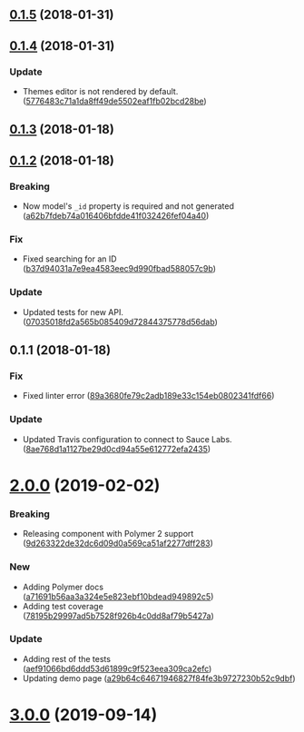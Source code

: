 <a name="0.1.5"></a>
## [0.1.5](https://github.com/advanced-rest-client/themes-panel/compare/0.1.4...0.1.5) (2018-01-31)




<a name="0.1.4"></a>
## [0.1.4](https://github.com/advanced-rest-client/themes-panel/compare/0.1.3...0.1.4) (2018-01-31)


### Update

* Themes editor is not rendered by default. ([5776483c71a1da8ff49de5502eaf1fb02bcd28be](https://github.com/advanced-rest-client/themes-panel/commit/5776483c71a1da8ff49de5502eaf1fb02bcd28be))



<a name="0.1.3"></a>
## [0.1.3](https://github.com/advanced-rest-client/themes-panel/compare/0.1.2...0.1.3) (2018-01-18)




<a name="0.1.2"></a>
## [0.1.2](https://github.com/advanced-rest-client/themes-panel/compare/0.1.1...0.1.2) (2018-01-18)


### Breaking

* Now model's `_id` property is required and not generated ([a62b7fdeb74a016406bfdde41f032426fef04a40](https://github.com/advanced-rest-client/themes-panel/commit/a62b7fdeb74a016406bfdde41f032426fef04a40))

### Fix

* Fixed searching for an ID ([b37d94031a7e9ea4583eec9d990fbad588057c9b](https://github.com/advanced-rest-client/themes-panel/commit/b37d94031a7e9ea4583eec9d990fbad588057c9b))

### Update

* Updated tests for new API. ([07035018fd2a565b085409d72844375778d56dab](https://github.com/advanced-rest-client/themes-panel/commit/07035018fd2a565b085409d72844375778d56dab))



<a name="0.1.1"></a>
## 0.1.1 (2018-01-18)


### Fix

* Fixed linter error ([89a3680fe79c2adb189e33c154eb0802341fdf66](https://github.com/advanced-rest-client/themes-panel/commit/89a3680fe79c2adb189e33c154eb0802341fdf66))

### Update

* Updated Travis configuration to connect to Sauce Labs. ([8ae768d1a1127be29d0cd94a55e612772efa2435](https://github.com/advanced-rest-client/themes-panel/commit/8ae768d1a1127be29d0cd94a55e612772efa2435))



# [2.0.0](https://github.com/advanced-rest-client/themes-panel/compare/0.1.4...2.0.0) (2019-02-02)


### Breaking

* Releasing component with Polymer 2 support ([9d263322de32dc6d09d0a569ca51af2277dff283](https://github.com/advanced-rest-client/themes-panel/commit/9d263322de32dc6d09d0a569ca51af2277dff283))

### New

* Adding Polymer docs ([a71691b56aa3a324e5e823ebf10bdead949892c5](https://github.com/advanced-rest-client/themes-panel/commit/a71691b56aa3a324e5e823ebf10bdead949892c5))
* Adding test coverage ([78195b29997ad5b7528f926b4c0dd8af79b5427a](https://github.com/advanced-rest-client/themes-panel/commit/78195b29997ad5b7528f926b4c0dd8af79b5427a))

### Update

* Adding rest of the tests ([aef91066bd6ddd53d61899c9f523eea309ca2efc](https://github.com/advanced-rest-client/themes-panel/commit/aef91066bd6ddd53d61899c9f523eea309ca2efc))
* Updating demo page ([a29b64c64671946827f84fe3b9727230b52c9dbf](https://github.com/advanced-rest-client/themes-panel/commit/a29b64c64671946827f84fe3b9727230b52c9dbf))



# [3.0.0](https://github.com/advanced-rest-client/themes-panel/compare/0.1.4...3.0.0) (2019-09-14)



